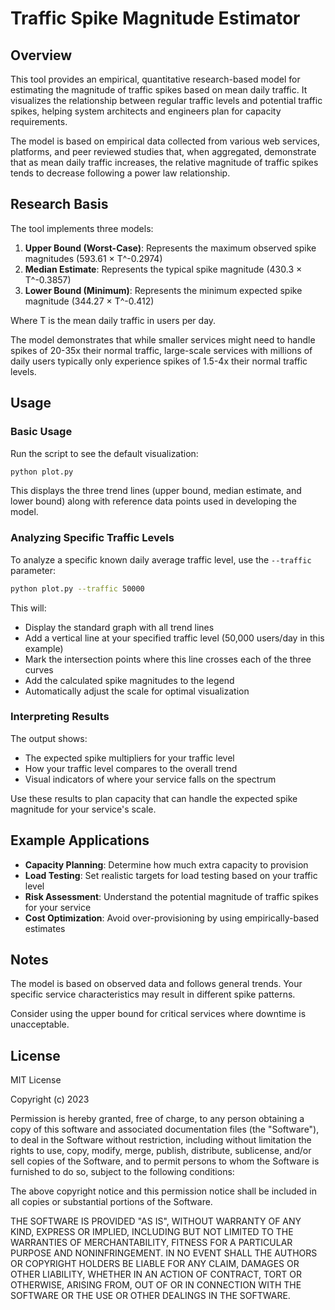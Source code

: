 # Traffic Spike Magnitude Estimator

## Overview

This tool provides an empirical, quantitative research-based model for estimating the magnitude of traffic spikes based on mean daily traffic. It visualizes the relationship between regular traffic levels and potential traffic spikes, helping system architects and engineers plan for capacity requirements.

The model is based on empirical data collected from various web services, platforms, and peer reviewed studies that, when aggregated, demonstrate that as mean daily traffic increases, the relative magnitude of traffic spikes tends to decrease following a power law relationship.

## Research Basis

The tool implements three models:

1. **Upper Bound (Worst-Case)**: Represents the maximum observed spike magnitudes (593.61 × T^-0.2974)
2. **Median Estimate**: Represents the typical spike magnitude (430.3 × T^-0.3857)
3. **Lower Bound (Minimum)**: Represents the minimum expected spike magnitude (344.27 × T^-0.412)

Where T is the mean daily traffic in users per day.

The model demonstrates that while smaller services might need to handle spikes of 20-35x their normal traffic, large-scale services with millions of daily users typically only experience spikes of 1.5-4x their normal traffic levels.

## Usage

### Basic Usage

Run the script to see the default visualization:

```bash
python plot.py
```

This displays the three trend lines (upper bound, median estimate, and lower bound) along with reference data points used in developing the model.

### Analyzing Specific Traffic Levels

To analyze a specific known daily average traffic level, use the `--traffic` parameter:

```bash
python plot.py --traffic 50000
```

This will:
- Display the standard graph with all trend lines
- Add a vertical line at your specified traffic level (50,000 users/day in this example)
- Mark the intersection points where this line crosses each of the three curves
- Add the calculated spike magnitudes to the legend
- Automatically adjust the scale for optimal visualization

### Interpreting Results

The output shows:
- The expected spike multipliers for your traffic level
- How your traffic level compares to the overall trend
- Visual indicators of where your service falls on the spectrum

Use these results to plan capacity that can handle the expected spike magnitude for your service's scale.

## Example Applications

- **Capacity Planning**: Determine how much extra capacity to provision
- **Load Testing**: Set realistic targets for load testing based on your traffic level
- **Risk Assessment**: Understand the potential magnitude of traffic spikes for your service
- **Cost Optimization**: Avoid over-provisioning by using empirically-based estimates

## Notes

The model is based on observed data and follows general trends. Your specific service characteristics may result in different spike patterns. 

Consider using the upper bound for critical services where downtime is unacceptable.

## License

MIT License

Copyright (c) 2023

Permission is hereby granted, free of charge, to any person obtaining a copy
of this software and associated documentation files (the "Software"), to deal
in the Software without restriction, including without limitation the rights
to use, copy, modify, merge, publish, distribute, sublicense, and/or sell
copies of the Software, and to permit persons to whom the Software is
furnished to do so, subject to the following conditions:

The above copyright notice and this permission notice shall be included in all
copies or substantial portions of the Software.

THE SOFTWARE IS PROVIDED "AS IS", WITHOUT WARRANTY OF ANY KIND, EXPRESS OR
IMPLIED, INCLUDING BUT NOT LIMITED TO THE WARRANTIES OF MERCHANTABILITY,
FITNESS FOR A PARTICULAR PURPOSE AND NONINFRINGEMENT. IN NO EVENT SHALL THE
AUTHORS OR COPYRIGHT HOLDERS BE LIABLE FOR ANY CLAIM, DAMAGES OR OTHER
LIABILITY, WHETHER IN AN ACTION OF CONTRACT, TORT OR OTHERWISE, ARISING FROM,
OUT OF OR IN CONNECTION WITH THE SOFTWARE OR THE USE OR OTHER DEALINGS IN THE
SOFTWARE.
